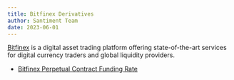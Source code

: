 ```yaml
---
title: Bitfinex Derivatives
author: Santiment Team
date: 2023-06-01
---
```


[Bitfinex](https://www.bitfinex.com/) is a digital asset trading platform offering state-of-the-art services for digital currency traders and global liquidity providers.

- [Bitfinex Perpetual Contract Funding Rate](/metrics/bitfinex/bitfinex-perpetual-funding-rate)

